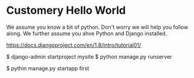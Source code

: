 # Customery Hello World

We assume you know a bit of python. Don't worry we will help you follow
along.  We further assume you ahve Python and Django installed.

https://docs.djangoproject.com/en/1.8/intro/tutorial01/

$ django-admin startproject mysite
$ python manage.py runserver

$ pythin manage.py startapp first

